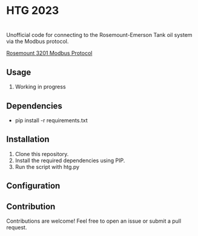 # HTG 2023
#

Unofficial code for connecting to the Rosemount-Emerson Tank oil system via the Modbus protocol.

[Rosemount 3201 Modbus Protocol](https://www.emerson.com/documents/automation/manual-rosemount-3201-hydrostatic-interface-unit-modbus-protocol-en-76186.pdf)


## Usage

1. Working in progress

## Dependencies

- pip install -r requirements.txt

## Installation

1. Clone this repository.
2. Install the required dependencies using PIP.
3. Run the script with htg.py

## Configuration


## Contribution

Contributions are welcome! Feel free to open an issue or submit a pull request.
